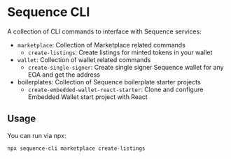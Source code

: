 # Sequence CLI
A collection of CLI commands to interface with Sequence services:

- `marketplace`: Collection of Marketplace related commands
    - `create-listings`: Create listings for minted tokens in your wallet
- `wallet`: Collection of wallet related commands
    - `create-single-signer`: Create single signer Sequence wallet for any EOA and get the address
- boilerplates: Collection of Sequence boilerplate starter projects
    - `create-embedded-wallet-react-starter`: Clone and configure Embedded Wallet start project with React

## Usage
You can run via npx:

```
npx sequence-cli marketplace create-listings
```
